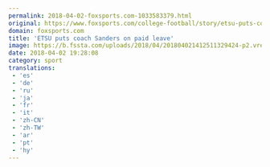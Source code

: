 ```yaml
---
permalink: 2018-04-02-foxsports.com-1033583379.html
original: https://www.foxsports.com/college-football/story/etsu-puts-coach-sanders-on-paid-leave-040218
domain: foxsports.com
title: 'ETSU puts coach Sanders on paid leave'
image: https://b.fssta.com/uploads/2018/04/201804021412511329424-p2.vresize.1200.630.high.50.jpeg
date: 2018-04-02 19:28:08
category: sport
translations: 
 - 'es'
 - 'de'
 - 'ru'
 - 'ja'
 - 'fr'
 - 'it'
 - 'zh-CN'
 - 'zh-TW'
 - 'ar'
 - 'pt'
 - 'hy'
---
```


